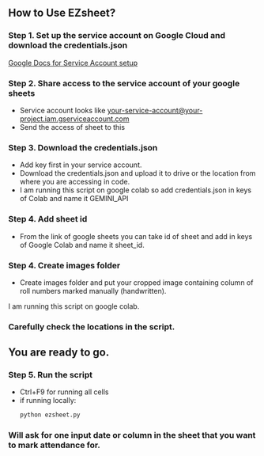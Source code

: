 ## How to Use EZsheet?

### Step 1. Set up the service account on Google Cloud and download the credentials.json
[Google Docs for Service Account setup](https://cloud.google.com/iam/docs/service-accounts-create "Go to Google")  

### Step 2. Share access to the service account of your google sheets 
-   Service account  looks like your-service-account@your-project.iam.gserviceaccount.com
- Send the access of sheet to this 

### Step 3. Download the credentials.json
-   Add key first in your service account.
-   Download the credentials.json and upload it to drive or the location from where you are accessing in code.
-   I am running this script on google colab so add credentials.json in keys of Colab and name it GEMINI_API

### Step 4. Add sheet id
-   From the link of google sheets you can take id of sheet and add in keys of Google Colab and name it sheet_id.

### Step 4. Create images folder
-   Create images folder and put your cropped image containing column of roll numbers marked manually (handwritten).

I am running this script on google colab.

### Carefully check the locations in the script.
## You are ready to go.

### Step 5. Run the script
-   Ctrl+F9 for running all cells
-   if running locally:
    ```bash
    python ezsheet.py
    ```     

### Will ask for one input date or column in the sheet that you want to mark attendance for.
